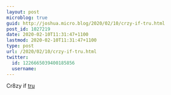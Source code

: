 ```yaml
---
layout: post
microblog: true
guid: http://joshua.micro.blog/2020/02/10/crzy-if-tru.html
post_id: 1027219
date: 2020-02-10T11:31:47+1100
lastmod: 2020-02-10T11:31:47+1100
type: post
url: /2020/02/10/crzy-if-tru.html
twitter:
  id: 1226665039400185856
  username: 
---
```

Cr8zy if [tru](https://link.medium.com/GgKMS2l2W3)
